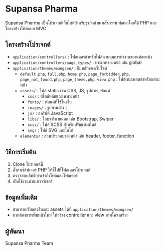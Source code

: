 # Supansa Pharma

Supansa Pharma เป็นโปรเจกต์เว็บไซต์สำหรับธุรกิจด้านเภสัชกรรม พัฒนาโดยใช้ PHP และโครงสร้างไฟล์แบบ MVC

## โครงสร้างโปรเจกต์

- `application/controllers/` : โฟลเดอร์สำหรับไฟล์ควบคุมการทำงานของแต่ละหน้า
- `application/controllers/page_types/` : ประเภทของหน้า เช่น global
- `application/themes/mongzen/` : ธีมหลักของเว็บไซต์
  - `default.php`, `full.php`, `home.php`, `page_forbidden.php`, `page_not_found.php`, `page_theme.php`, `view.php` : ไฟล์เทมเพลตสำหรับแต่ละหน้า
  - `assets/` : ไฟล์ static เช่น CSS, JS, รูปภาพ, ฟอนต์
    - `css/` : สไตล์หลักและเฉพาะหน้า
    - `fonts/` : ฟอนต์ที่ใช้ในเว็บ
    - `images/` : รูปภาพต่าง ๆ
    - `js/` : สคริปต์ JavaScript
    - `libs/` : ไลบรารีภายนอก เช่น Bootstrap, Swiper
    - `scss/` : ไฟล์ SCSS สำหรับปรับแต่งสไตล์
    - `svg/` : ไฟล์ SVG และโลโก้
  - `elements/` : ส่วนประกอบของหน้า เช่น header, footer, function

## วิธีการเริ่มต้น

1. Clone โปรเจกต์นี้
2. ตั้งค่าเซิร์ฟเวอร์ PHP ให้ชี้ไปที่โฟลเดอร์โปรเจกต์
3. ตรวจสอบสิทธิ์การเข้าถึงไฟล์และโฟลเดอร์
4. เปิดใช้งานผ่านเบราว์เซอร์

## ข้อมูลเพิ่มเติม

- สามารถปรับแต่งธีมและ assets ได้ที่ `application/themes/mongzen/`
- หากต้องการเพิ่มหน้าใหม่ ให้สร้าง controller และ view ตามโครงสร้าง

## ผู้พัฒนา

Supansa Pharma Team
